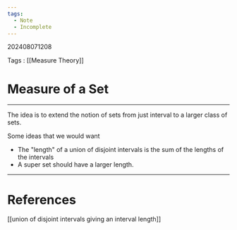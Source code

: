 ```yaml
---
tags:
  - Note
  - Incomplete
---
```

202408071208

Tags : [[Measure Theory]]
# Measure of a Set
---
The idea is to extend the notion of sets from just interval to a larger class of sets.

Some ideas that we would want
- The "length" of a union of disjoint intervals is the sum of the lengths of the intervals
- A super set should have a larger length.


---
# References
[[union of disjoint intervals giving an interval length]]